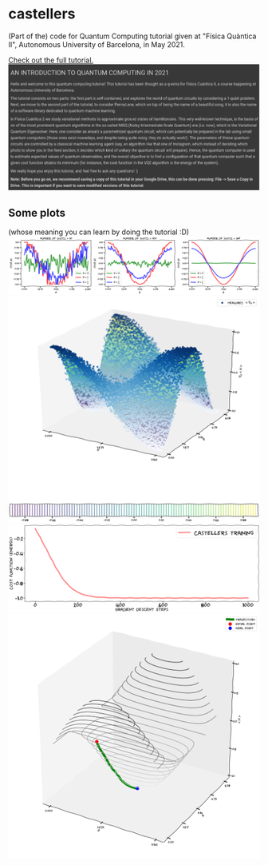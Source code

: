 # castellers

(Part of the) code for Quantum Computing tutorial given at "Física Quàntica II", Autonomous University of Barcelona, in May 2021.

<a href= https://colab.research.google.com/drive/1sNW18ivLe15opCsjvwXjKC7Gse7i_wVQ >Check out the full tutorial.  <img src="figures/intro.png" alt="Logo"></a>

## Some plots 

  <a>  (whose meaning you can learn by doing the tutorial :D)
    <img src="figures/shots.png" alt="Logo">
    <img src="figures/energy.png" alt="Logo">
    <img src="figures/training.png" alt="Logo">
    <img src="figures/training2.png" alt="Logo">
  
  </a>


